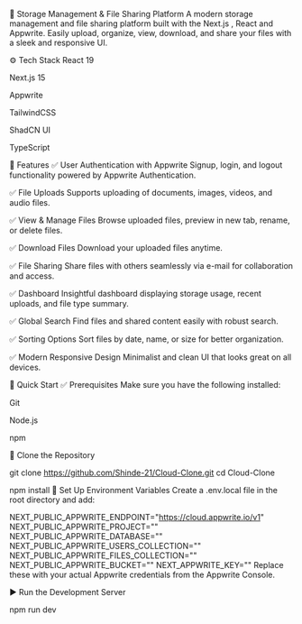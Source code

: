 📁 Storage Management & File Sharing Platform
A modern storage management and file sharing platform built with the Next.js , React and Appwrite. Easily upload, organize, view, download, and share your files with a sleek and responsive UI.



⚙️ Tech Stack
React 19

Next.js 15

Appwrite

TailwindCSS

ShadCN UI

TypeScript

🔋 Features
✅ User Authentication with Appwrite
Signup, login, and logout functionality powered by Appwrite Authentication.

✅ File Uploads
Supports uploading of documents, images, videos, and audio files.

✅ View & Manage Files
Browse uploaded files, preview in new tab, rename, or delete files.

✅ Download Files
Download your uploaded files anytime.

✅ File Sharing
Share files with others seamlessly via e-mail for collaboration and access.

✅ Dashboard
Insightful dashboard displaying storage usage, recent uploads, and file type summary.

✅ Global Search
Find files and shared content easily with robust search.

✅ Sorting Options
Sort files by date, name, or size for better organization.

✅ Modern Responsive Design
Minimalist and clean UI that looks great on all devices.


🚀 Quick Start
✅ Prerequisites
Make sure you have the following installed:

Git

Node.js

npm

🔄 Clone the Repository

git clone https://github.com/Shinde-21/Cloud-Clone.git
cd Cloud-Clone


npm install
🔐 Set Up Environment Variables
Create a .env.local file in the root directory and add:

NEXT_PUBLIC_APPWRITE_ENDPOINT="https://cloud.appwrite.io/v1"
NEXT_PUBLIC_APPWRITE_PROJECT=""
NEXT_PUBLIC_APPWRITE_DATABASE=""
NEXT_PUBLIC_APPWRITE_USERS_COLLECTION=""
NEXT_PUBLIC_APPWRITE_FILES_COLLECTION=""
NEXT_PUBLIC_APPWRITE_BUCKET=""
NEXT_APPWRITE_KEY=""
Replace these with your actual Appwrite credentials from the Appwrite Console.

▶️ Run the Development Server

npm run dev

